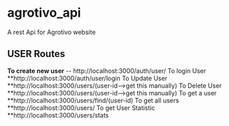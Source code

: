 # agrotivo_api
A rest Api for Agrotivo website

## USER Routes
**To create new user**
 -- http://localhost:3000/auth/user/
To login User
**http://localhost:3000/auth/user/login
To Update User
**http://localhost:3000/users/(user-id-->get this manually)
To Delete User
**http://localhost:3000/users/(user-id-->get this manually)
To get a user
**http://localhost:3000/users/find/(user-id)
To get all users
**http://localhost:3000/users/
To get User Statistic
**http://localhost:3000/users/stats
